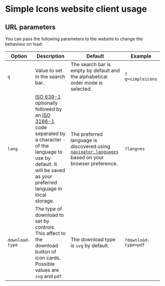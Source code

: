 # Simple Icons website client usage

## URL parameters

You can pass the following parameters to the website to change the behaviour on load:

| Option          | Description                                                                                                                                                                           | Default                                                                                                                                                                    | Example              |
| --------------- | ------------------------------------------------------------------------------------------------------------------------------------------------------------------------------------- | -------------------------------------------------------------------------------------------------------------------------------------------------------------------------- | -------------------- |
| `q`             | Value to set in the search bar.                                                                                                                                                       | The search bar is empty by default and the alphabetical order mode is selected.                                                                                            | `?q=simpleicons`     |
| `lang`          | [ISO 639-1] optionally followed by an [ISO 3166-1] code separated by a character `-` of the language to use by default. It will be saved as your preferred language in local storage. | The preferred language is discovered using [`navigator.languages`](https://developer.mozilla.org/en-US/docs/Web/API/Navigator/languages) based on your browser preference. | `?lang=es`           |
| `download-type` | The type of download to set by controls. This affect to the download button of icon cards. Possible values are `svg` and `pdf`.                                                       | The download type is `svg` by default.                                                                                                                                     | `?download-type=pdf` |

[ISO 639-1]: https://en.wikipedia.org/wiki/ISO_639-1
[ISO 3166-1]: https://en.wikipedia.org/wiki/ISO_3166-1_alpha-2
